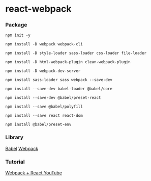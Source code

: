 # react-webpack

### Package

`npm init -y`

`npm install -D webpack webpack-cli`

`npm install -D style-loader sass-loader css-loader file-loader`

`npm install -D html-webpack-plugin clean-webpack-plugin`

`npm install -D webpack-dev-server`

`npm install sass-loader sass webpack --save-dev`

`npm install --save-dev babel-loader @babel/core`

`npm install --save-dev @babel/preset-react`

`npm install --save @babel/polyfill`

`npm install --save react react-dom`

`npm install @babel/preset-env`

### Library

[Babel](https://babeljs.io/)
[Webpack](https://webpack.js.org/)


### Tutorial 
[Webpack + React YouTube](https://www.youtube.com/playlist?list=PL6DxKON1uLOHTgN679Es1vkCS911i9HJX)